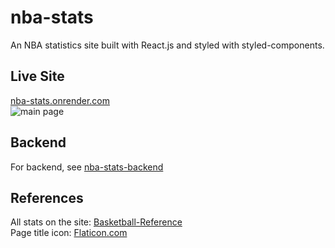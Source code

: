 # nba-stats
An NBA statistics site built with React.js and styled with styled-components.
## Live Site
[nba-stats.onrender.com](https://nba-stats.onrender.com/)  
![main page](https://imgur.com/RFz9l8p.jpg)
## Backend
For backend, see [nba-stats-backend](https://github.com/yesencan/nba-stats-backend)
## References
All stats on the site: [Basketball-Reference](https://www.basketball-reference.com/)  
Page title icon: [Flaticon.com](https://www.flaticon.com/)

